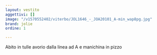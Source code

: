 ```yaml
---
layout: vestito
aggettivi: []
image: "/v1570552402/viterbo/JOL1646_-_JOA20101_A-min_wap8pg.jpg"
brand: jolie
ordine: 1

---
```

Abito in tulle avorio dalla linea ad A e manichina in pizzo